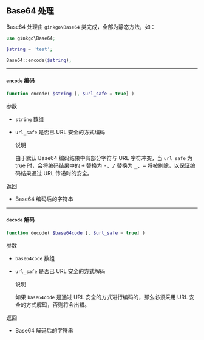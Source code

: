 ## Base64 处理

Base64 处理由 `ginkgo\Base64` 类完成，全部为静态方法，如：

``` php
use ginkgo\Base64;

$string = 'test';

Base64::encode($string);
```
----------

#### `encode` 编码

``` php
function encode( $string [, $url_safe = true] )
```

参数

* `string` 数组
* `url_safe` 是否已 URL 安全的方式编码

    说明

    由于默认 Base64 编码结果中有部分字符与 URL 字符冲突，当 `url_safe` 为 true 时，会将编码结果中的 <kbd>+</kbd> 替换为 <kbd>-</kbd>、<kbd>/</kbd> 替换为 <kbd>_</kbd>、<kbd>=</kbd> 将被剔除，以保证编码结果通过 URL 传递时的安全。

返回

* Base64 编码后的字符串

----------

#### `decode` 解码

``` php
function decode( $base64code [, $url_safe = true] )
```

参数

* `base64code` 数组
* `url_safe` 是否已 URL 安全的方式解码

    说明

    如果 `base64code` 是通过 URL 安全的方式进行编码的，那么必须采用 URL 安全的方式解码，否则将会出错。
    
返回

* Base64 解码后的字符串

